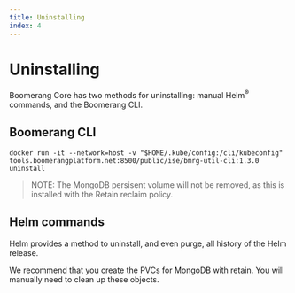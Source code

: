 ```yaml
---
title: Uninstalling
index: 4
---
```


# Uninstalling

Boomerang Core has two methods for uninstalling: manual Helm<sup>®</sup> commands, and the Boomerang CLI.

## Boomerang CLI

```
docker run -it --network=host -v "$HOME/.kube/config:/cli/kubeconfig" tools.boomerangplatform.net:8500/public/ise/bmrg-util-cli:1.3.0 uninstall
```

> NOTE: The MongoDB persisent volume will not be removed, as this is installed with the Retain reclaim policy.

## Helm commands

Helm provides a method to uninstall, and even purge, all history of the Helm release.

We recommend that you create the PVCs for MongoDB with retain. You will manually need to clean up these objects.